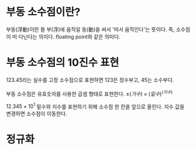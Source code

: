 # 부동 소수점이란?
부동(浮動)이란 뜰 부(浮)에 움직일 동(動)을 써서 '떠서 움직인다'는 뜻이다. 즉, 소수점이 떠 다닌다는 의미다. floating point와 같은 의미다.
# 부동 소수점의 10진수 표현
123.45라는 실수를 고정 소수점으로 표현하면 123은 정수부고, 45는 소수부다.

부동 소수점은 유효숫자를 사용한 곱셈 형태로 표현한다.
$\pm (가수) \times (밑수)^{(지수)}$

$12.345 \times 10^{1}$
밑수와 지수를 표현하기 위해 소수점 한 칸을 앞으로 올린다. 지수 값을 변경하면 소수점이 이동한다.
# 정규화
